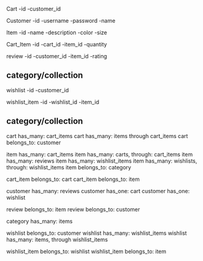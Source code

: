 
Cart
-id
-customer_id


Customer
-id
-username
-password
-name


Item
-id
-name
-description
-color
-size


Cart_Item
-id
-cart_id
-item_id
-quantity


review
-id
-customer_id
-item_id
-rating


category/collection
-


wishlist
-id
-customer_id


wishlist_item
-id
-wishlist_id
-item_id


category/collection
-


cart has_many: cart_items
cart has_many: items through cart_items
cart belongs_to: customer

item has_many: cart_items
item has_many: carts,  through: cart_items
item has_many: reviews
item has_many: wishlist_items
item has_many: wishlists, through: wishlist_items
item belongs_to: category

cart_item belongs_to: cart
cart_item belongs_to: item

customer has_many: reviews
customer has_one: cart 
customer has_one: wishlist

review belongs_to: item
review belongs_to: customer

category has_many: items

wishlist belongs_to: customer
wishlist has_many: wishlist_items
wishlist has_many: items, through wishlist_items

wishlist_item belongs_to: wishlist
wishlist_item belongs_to: item

